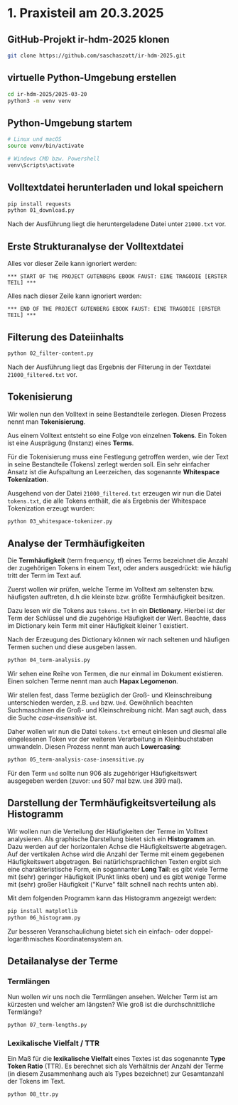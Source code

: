 # 1. Praxisteil am 20.3.2025

## GitHub-Projekt ir-hdm-2025 klonen

```sh
git clone https://github.com/saschaszott/ir-hdm-2025.git
```
## virtuelle Python-Umgebung erstellen

```sh
cd ir-hdm-2025/2025-03-20
python3 -m venv venv
```
## Python-Umgebung startem

```sh
# Linux und macOS
source venv/bin/activate

# Windows CMD bzw. Powershell
venv\Scripts\activate
```

## Volltextdatei herunterladen und lokal speichern

```sh
pip install requests
python 01_download.py
```

Nach der Ausführung liegt die heruntergeladene Datei unter `21000.txt` vor.

## Erste Strukturanalyse der Volltextdatei

Alles vor dieser Zeile kann ignoriert werden:

```
*** START OF THE PROJECT GUTENBERG EBOOK FAUST: EINE TRAGÖDIE [ERSTER TEIL] ***
```

Alles nach dieser Zeile kann ignoriert werden:

```
*** END OF THE PROJECT GUTENBERG EBOOK FAUST: EINE TRAGÖDIE [ERSTER TEIL] ***
````

## Filterung des Dateiinhalts

```sh
python 02_filter-content.py
```

Nach der Ausführung liegt das Ergebnis der Filterung in der Textdatei `21000_filtered.txt` vor.

## Tokenisierung

Wir wollen nun den Volltext in seine Bestandteile zerlegen. Diesen Prozess nennt man **Tokenisierung**. 

Aus einem Volltext entsteht so eine Folge von einzelnen **Tokens**. Ein Token ist eine Ausprägung (Instanz) eines **Terms**.

Für die Tokenisierung muss eine Festlegung getroffen werden, wie der Text in seine Bestandteile (Tokens) zerlegt werden soll. Ein sehr einfacher Ansatz ist die Aufspaltung an Leerzeichen, das sogenannte **Whitespace Tokenization**.

Ausgehend von der Datei `21000_filtered.txt` erzeugen wir nun die Datei `tokens.txt`, die alle Tokens enthält, die als Ergebnis der Whitespace Tokenization erzeugt wurden:

```sh
python 03_whitespace-tokenizer.py
```

## Analyse der Termhäufigkeiten

Die **Termhäufigkeit** (term frequency, tf) eines Terms bezeichnet die Anzahl der zugehörigen Tokens in einem Text, oder anders ausgedrückt: wie häufig tritt der Term im Text auf.

Zuerst wollen wir prüfen, welche Terme im Volltext am seltensten bzw. häufigsten auftreten, d.h die kleinste bzw. größte Termhäufigkeit besitzen. 

Dazu lesen wir die Tokens aus `tokens.txt` in ein **Dictionary**. Hierbei ist der Term der Schlüssel und die zugehörige Häufigkeit der Wert. Beachte, dass im Dictionary kein Term mit einer Häufigkeit kleiner 1 existiert.

Nach der Erzeugung des Dictionary können wir nach seltenen und häufigen Termen suchen und diese ausgeben lassen.

```sh
python 04_term-analysis.py
```

Wir sehen eine Reihe von Termen, die nur einmal im Dokument existieren. Einen solchen Terme nennt man auch **Hapax Legomenon**.

Wir stellen fest, dass Terme bezüglich der Groß- und Kleinschreibung unterschieden werden, z.B. `und` bzw. `Und`. Gewöhnlich beachten Suchmaschinen die Groß- und Kleinschreibung nicht. Man sagt auch, dass die Suche _case-insensitive_ ist.

Daher wollen wir nun die Datei `tokens.txt` erneut einlesen und diesmal alle eingelesenen Token vor der weiteren Verarbeitung in Kleinbuchstaben umwandeln. Diesen Prozess nennt man auch **Lowercasing**:

```sh
python 05_term-analysis-case-insensitive.py
```

Für den Term `und` sollte nun 906 als zugehöriger Häufigkeitswert ausgegeben werden (zuvor: `und` 507 mal bzw. `Und` 399 mal).

## Darstellung der Termhäufigkeitsverteilung als Histogramm

Wir wollen nun die Verteilung der Häufigkeiten der Terme im Volltext analysieren. Als graphische Darstellung bietet sich ein **Histogramm** an. Dazu werden auf der horizontalen Achse die Häufigkeitswerte abgetragen. Auf der vertikalen Achse wird die Anzahl der Terme mit einem gegebenen Häufigkeitswert abgetragen. Bei natürlichsprachlichen Texten ergibt sich eine charakteristische Form, ein sogannanter **Long Tail**: es gibt viele Terme mit (sehr) geringer Häufigkeit (Punkt links oben) und es gibt wenige Terme mit (sehr) großer Häufigkeit ("Kurve" fällt schnell nach rechts unten ab).

Mit dem folgenden Programm kann das Histogramm angezeigt werden:

```sh
pip install matplotlib
python 06_histogramm.py
```

Zur besseren Veranschaulichung bietet sich ein einfach- oder doppel-logarithmisches Koordinatensystem an.

## Detailanalyse der Terme

### Termlängen

Nun wollen wir uns noch die Termlängen ansehen. Welcher Term ist am kürzesten und welcher am längsten? Wie groß ist die durchschnittliche Termlänge?

```sh
python 07_term-lengths.py
``` 

### Lexikalische Vielfalt / TTR

Ein Maß für die **lexikalische Vielfalt** eines Textes ist das sogenannte **Type Token Ratio** (TTR). Es berechnet sich als Verhältnis der Anzahl der Terme (in diesem Zusammenhang auch als Types bezeichnet) zur Gesamtanzahl der Tokens im Text.

```sh
python 08_ttr.py
```
